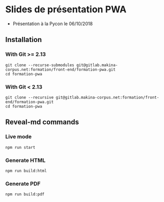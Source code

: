 # Slides de présentation PWA

* Présentation à la Pycon le 06/10/2018

## Installation

### With Git >= 2.13

```
git clone --recurse-submodules git@gitlab.makina-corpus.net:formation/front-end/formation-pwa.git
cd formation-pwa
```

### With Git < 2.13

```
git clone --recursive git@gitlab.makina-corpus.net:formation/front-end/formation-pwa.git
cd formation-pwa
```


## Reveal-md commands

### Live mode

```
npm run start
```

### Generate HTML

```
npm run build:html
```

### Generate PDF

```
npm run build:pdf
```
